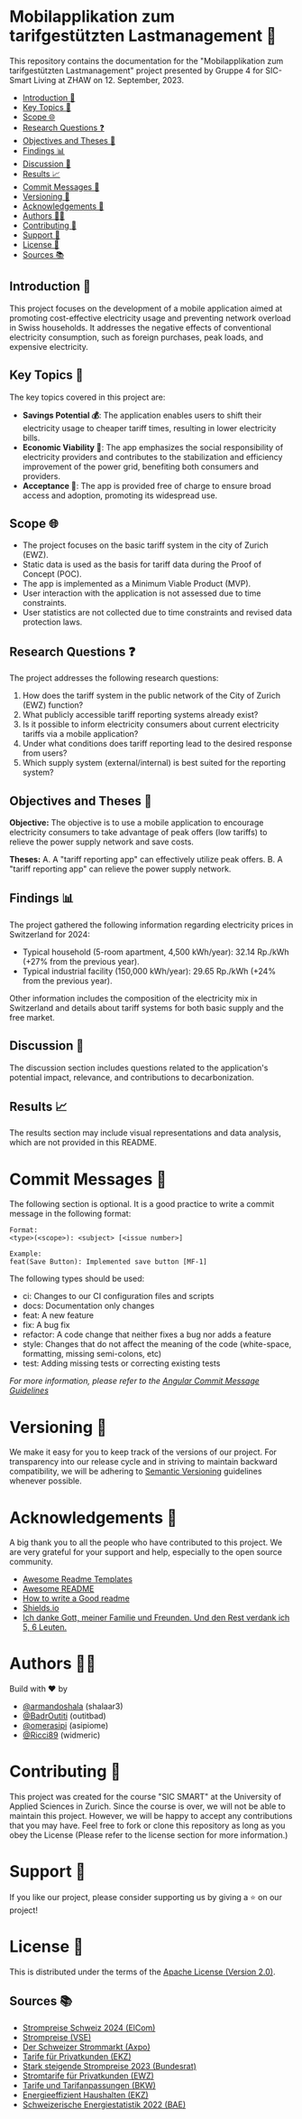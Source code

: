 
# Mobilapplikation zum tarifgestützten Lastmanagement 📱
This repository contains the documentation for the "Mobilapplikation zum tarifgestützten Lastmanagement" project presented by Gruppe 4 for SIC-Smart Living at ZHAW on 12. September, 2023.

- [Introduction 👋](#introduction-👋)
- [Key Topics 🔑](#key-topics-🔑)
- [Scope 🌐](#scope-🌐)
- [Research Questions ❓](#research-questions-❓)
- [Objectives and Theses 🎯](#objectives-and-theses-🎯)
- [Findings 📊](#findings-📊)
- [Discussion 💬](#discussion-💬)
- [Results 📈](#results-📈)
- [Commit Messages 📝](#commit-messages-📝)
- [Versioning 🔄](#versioning-🔄)
- [Acknowledgements 🙏](#acknowledgements-🙏)
- [Authors 👨‍💻](#authors-👨‍💻)
- [Contributing 🤝](#contributing-🤝)
- [Support 🌟](#support-🌟)
- [License 📄](#license-📄)
- [Sources 📚](#sources-📚)


## Introduction 👋

This project focuses on the development of a mobile application aimed at promoting cost-effective electricity usage and preventing network overload in Swiss households. It addresses the negative effects of conventional electricity consumption, such as foreign purchases, peak loads, and expensive electricity.

## Key Topics 🔑

The key topics covered in this project are:

- **Savings Potential 💰**: The application enables users to shift their electricity usage to cheaper tariff times, resulting in lower electricity bills.
- **Economic Viability 🏢**: The app emphasizes the social responsibility of electricity providers and contributes to the stabilization and efficiency improvement of the power grid, benefiting both consumers and providers.
- **Acceptance 📱**: The app is provided free of charge to ensure broad access and adoption, promoting its widespread use.

## Scope 🌐

- The project focuses on the basic tariff system in the city of Zurich (EWZ).
- Static data is used as the basis for tariff data during the Proof of Concept (POC).
- The app is implemented as a Minimum Viable Product (MVP).
- User interaction with the application is not assessed due to time constraints.
- User statistics are not collected due to time constraints and revised data protection laws.

## Research Questions ❓

The project addresses the following research questions:

1. How does the tariff system in the public network of the City of Zurich (EWZ) function?
2. What publicly accessible tariff reporting systems already exist?
3. Is it possible to inform electricity consumers about current electricity tariffs via a mobile application?
4. Under what conditions does tariff reporting lead to the desired response from users?
5. Which supply system (external/internal) is best suited for the reporting system?

## Objectives and Theses 🎯

**Objective:**
The objective is to use a mobile application to encourage electricity consumers to take advantage of peak offers (low tariffs) to relieve the power supply network and save costs.

**Theses:**
A. A "tariff reporting app" can effectively utilize peak offers.
B. A "tariff reporting app" can relieve the power supply network.

## Findings 📊

The project gathered the following information regarding electricity prices in Switzerland for 2024:

- Typical household (5-room apartment, 4,500 kWh/year): 32.14 Rp./kWh (+27% from the previous year).
- Typical industrial facility (150,000 kWh/year): 29.65 Rp./kWh (+24% from the previous year).

Other information includes the composition of the electricity mix in Switzerland and details about tariff systems for both basic supply and the free market.

## Discussion 💬

The discussion section includes questions related to the application's potential impact, relevance, and contributions to decarbonization.

## Results 📈

The results section may include visual representations and data analysis, which are not provided in this README.

# Commit Messages 📝

The following section is optional. It is a good practice to write a commit message in the
following format:
```
Format:
<type>(<scope>): <subject> [<issue number>]

Example:
feat(Save Button): Implemented save button [MF-1]
```


The following types should be used:

* ci: Changes to our CI configuration files and scripts
* docs: Documentation only changes
* feat: A new feature
* fix: A bug fix
* refactor: A code change that neither fixes a bug nor adds a feature
* style: Changes that do not affect the meaning of the code (white-space, formatting, missing semi-colons, etc)
* test: Adding missing tests or correcting existing tests

_For more information, please refer to
the [Angular Commit Message Guidelines](https://www.conventionalcommits.org/en/v1.0.0/)_

# Versioning 🔄

We make it easy for you to keep track of the versions of our project. For transparency into our release cycle and in striving to maintain backward compatibility, we will be adhering to [Semantic Versioning](http://semver.org/) guidelines whenever possible.

# Acknowledgements 🙏

A big thank you to all the people who have contributed to this project. We are very grateful for your support and help, especially to the open source community.

- [Awesome Readme Templates](https://awesomeopensource.com/project/elangosundar/awesome-README-templates)
- [Awesome README](https://github.com/matiassingers/awesome-readme)
- [How to write a Good readme](https://bulldogjob.com/news/449-how-to-write-a-good-readme-for-your-github-project)
- [Shields.io](https://shields.io/)
- [Ich danke Gott, meiner Familie und Freunden. Und den Rest verdank ich 5, 6 Leuten.](https://genius.com/4160880)

# Authors 👨‍💻
Build with ❤️ by
- [@armandoshala](https://www.github.com/armandoshala) (shalaar3)
- [@BadrOutiti](https://www.github.com/BadrOutiti) (outitbad)
- [@omerasipi](https://www.github.com/omerasipi) (asipiome)
- [@Ricci89](https://www.github.com/Ricci89) (widmeric)

# Contributing 🤝

This project was created for the course "SIC SMART" at the University of Applied Sciences in Zurich.
Since the course is over, we will not be able to maintain this project. However, we will be happy to accept any
contributions that you may have.
Feel free to fork or clone this repository as long as you obey the License (Please refer to the license section for more information.)

# Support 🌟

If you like our project, please consider supporting us by giving a ⭐ on our project!

# License 📄

This is distributed under the terms of the [Apache License (Version 2.0)](https://www.apache.org/licenses/LICENSE-2.0).


## Sources 📚

- [Strompreise Schweiz 2024 (ElCom)](www.strompreis.elcom.admin.ch)
- [Strompreise (VSE)](www.strom.ch/de/wissen/strompreise)
- [Der Schweizer Strommarkt (Axpo)](www.axpo.com/ch/de)
- [Tarife für Privatkunden (EKZ)](www.ekz.ch/de/privatkunden/strom/tarife/stromtarife.html)
- [Stark steigende Strompreise 2023 (Bundesrat)](www.admin.ch/gov/de/start/dokumentation/medienmitteilungen.msg-id-90237.html)
- [Stromtarife für Privatkunden (EWZ)](www.ewz.ch/de/private/strom/tarife/tarifuebersicht.html)
- [Tarife und Tarifanpassungen (BKW)](www.bkw.ch/de/energie/gesetzliche-publikationen/tarifetarifanpassungen)
- [Energieeffizient Haushalten (EKZ)](www.ekz.ch/de/privatkunden/energieberatung/noch-mehr-energieeffizienz/energiewissen-und-tools.html)
- [Schweizerische Energiestatistik 2022 (BAE)](www.bfe.admin.ch/bfe/de/home/versorgung/statistik-und-geodaten/energiestatistiken/elektrizitaetsstatistik.html)
